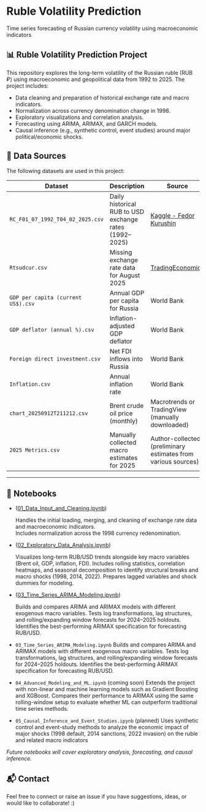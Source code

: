 # Ruble Volatility Prediction
Time series forecasting of Russian currency volatility using macroeconomic indicators

## 📊 Ruble Volatility Prediction Project

This repository explores the long-term volatility of the Russian ruble (RUB ₽) using macroeconomic and geopolitical data from 1992 to 2025. 
The project includes:

- Data cleaning and preparation of historical exchange rate and macro indicators.
- Normalization across currency denomination change in 1998.
- Exploratory visualizations and correlation analysis.
- Forecasting using ARIMA, ARIMAX, and GARCH models.
- Causal inference (e.g., synthetic control, event studies) around major political/economic shocks.

## 📂 Data Sources

The following datasets are used in this project:

| Dataset | Description | Source |
|--------|-------------|--------|
| `RC_F01_07_1992_T04_02_2025.csv` | Daily historical RUB to USD exchange rates (1992–2025) | [Kaggle - Fedor Kurushin](https://www.kaggle.com/datasets/fedorkurushin/rub-usd-historical-data) |
| `Rtsudcur.csv` | Missing exchange rate data for August 2025 | [TradingEconomics](https://tradingeconomics.com/russia/currency) |
| `GDP per capita (current US$).csv` | Annual GDP per capita for Russia | World Bank |
| `GDP deflator (annual %).csv` | Inflation-adjusted GDP deflator | World Bank |
| `Foreign direct investment.csv` | Net FDI inflows into Russia | World Bank |
| `Inflation.csv` | Annual inflation rate | World Bank |
| `chart_20250912T211212.csv` | Brent crude oil price (monthly) | Macrotrends or TradingView (manually downloaded) |
| `2025 Metrics.csv` | Manually collected macro estimates for 2025 | Author-collected (preliminary estimates from various sources) |

---

## 📁 Notebooks

- ([01_Data_Input_and_Cleaning.ipynb](01_Data_Input_and_Cleaning.ipynb))

  Handles the initial loading, merging, and cleaning of exchange rate data and macroeconomic indicators.  
  Includes normalization across the 1998 currency redenomination.
- ([02_Exploratory_Data_Analysis.ipynb](02_Exploratory_Data_Analysis.ipynb))

  Visualizes long-term RUB/USD trends alongside key macro variables (Brent oil, GDP, inflation, FDI).
  Includes rolling statistics, correlation heatmaps, and seasonal decomposition to identify structural breaks and macro shocks (1998, 2014, 2022).
  Prepares lagged variables and shock dummies for modeling.
- ([03_Time_Series_ARIMA_Modeling.ipynb](03_Time_Series_ARIMA_Modeling.ipynb))

  Builds and compares ARIMA and ARIMAX models with different exogenous macro variables.
  Tests log transformations, lag structures, and rolling/expanding window forecasts for 2024–2025 holdouts.
  Identifies the best-performing ARIMAX specification for forecasting RUB/USD.
- `03_Time_Series_ARIMA_Modeling.ipynb`
  Builds and compares ARIMA and ARIMAX models with different exogenous macro variables.
  Tests log transformations, lag structures, and rolling/expanding window forecasts for 2024–2025 holdouts.
  Identifies the best-performing ARIMAX specification for forecasting RUB/USD.
- `04_Advanced_Modeling_and_ML.ipynb` (coming soon)
  Extends the project with non-linear and machine learning models such as Gradient Boosting and XGBoost.
  Compares their performance to ARIMAX using the same rolling-window setup to evaluate whether ML can outperform traditional time series methods.
- `05_Causal_Inference_and_Event_Studies.ipynb` (planned)
  Uses synthetic control and event-study methods to analyze the economic impact of major shocks (1998 default, 2014 sanctions, 2022 invasion) on the ruble and related macro indicators

_Future notebooks will cover exploratory analysis, forecasting, and causal inference._


## 📬 Contact
Feel free to connect or raise an issue if you have suggestions, ideas, or would like to collaborate! :) 

